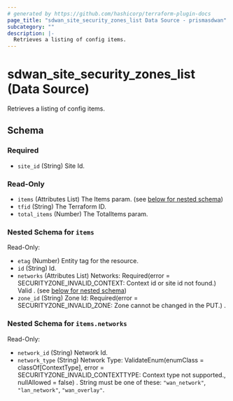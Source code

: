 ```yaml
---
# generated by https://github.com/hashicorp/terraform-plugin-docs
page_title: "sdwan_site_security_zones_list Data Source - prismasdwan"
subcategory: ""
description: |-
  Retrieves a listing of config items.
---
```


# sdwan_site_security_zones_list (Data Source)

Retrieves a listing of config items.



<!-- schema generated by tfplugindocs -->
## Schema

### Required

- `site_id` (String) Site Id.

### Read-Only

- `items` (Attributes List) The Items param. (see [below for nested schema](#nestedatt--items))
- `tfid` (String) The Terraform ID.
- `total_items` (Number) The TotalItems param.

<a id="nestedatt--items"></a>
### Nested Schema for `items`

Read-Only:

- `etag` (Number) Entity tag for the resource.
- `id` (String) Id.
- `networks` (Attributes List) Networks: Required(error = SECURITYZONE_INVALID_CONTEXT: Context id or site id not found.) Valid . (see [below for nested schema](#nestedatt--items--networks))
- `zone_id` (String) Zone Id: Required(error = SECURITYZONE_INVALID_ZONE: Zone cannot be changed in the PUT.) .

<a id="nestedatt--items--networks"></a>
### Nested Schema for `items.networks`

Read-Only:

- `network_id` (String) Network Id.
- `network_type` (String) Network Type: ValidateEnum(enumClass = classOf[ContextType], error = SECURITYZONE_INVALID_CONTEXTTYPE: Context type not supported., nullAllowed = false) . String must be one of these: `"wan_network"`, `"lan_network"`, `"wan_overlay"`.
